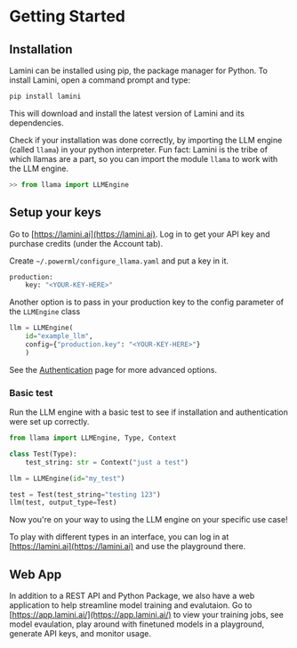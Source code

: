 # Getting Started

## Installation

Lamini can be installed using pip, the package manager for Python. To install Lamini, open a command prompt and type:

```sh
pip install lamini
```

This will download and install the latest version of Lamini and its dependencies.

Check if your installation was done correctly, by importing the LLM engine (called `llama`) in your python interpreter. Fun fact: Lamini is the tribe of which llamas are a part, so you can import the module `llama` to work with the LLM engine.

```python
>> from llama import LLMEngine
```

## Setup your keys

Go to [https://lamini.ai](https://lamini.ai). Log in to get your API key and purchase credits (under the Account tab).

Create `~/.powerml/configure_llama.yaml` and put a key in it.

```sh
production:
    key: "<YOUR-KEY-HERE>"
```

Another option is to pass in your production key to the config parameter of the `LLMEngine` class

```python
llm = LLMEngine(
    id="example_llm",
    config={"production.key": "<YOUR-KEY-HERE>"}
    )
```

See the [Authentication](/auth) page for more advanced options.

### Basic test

Run the LLM engine with a basic test to see if installation and authentication were set up correctly.

```python
from llama import LLMEngine, Type, Context

class Test(Type):
    test_string: str = Context("just a test")

llm = LLMEngine(id="my_test")

test = Test(test_string="testing 123")
llm(test, output_type=Test)
```

Now you're on your way to using the LLM engine on your specific use case!

To play with different types in an interface, you can log in at [https://lamini.ai](https://lamini.ai) and use the playground there.

## Web App

In addition to a REST API and Python Package, we also have a web application to help streamline model training and evalutaion. Go to [https://app.lamini.ai/](https://app.lamini.ai/) to view your training jobs, see model evaulation, play around with finetuned models in a playground, generate API keys, and monitor usage.
